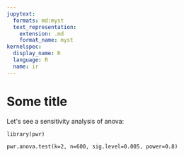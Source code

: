 ```yaml
---
jupytext:
  formats: md:myst
  text_representation:
    extension: .md
    format_name: myst
kernelspec:
  display_name: R
  language: R
  name: ir
---
```


# Some title

Let's see a sensitivity analysis of anova:

```{code-cell} R
library(pwr)

pwr.anova.test(k=2, n=600, sig.level=0.005, power=0.8)
```

